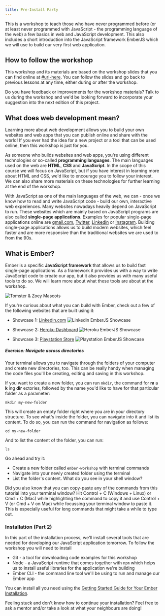 ```yaml
---
title: Pre-Install Party
---
```


This is a workshop to teach those who have never programmed before (or at least never programmed with JavaScript - the programming language of the web) a few basics in web and JavaScript development. This also includes a short introduction into the JavaScript framework EmberJS which we will use to build our very first web application.

## How to follow the workshop

This workshop and its materials are based on the workshop slides that you can find online at [#url-here](#url-here).
You can follow the slides and go back to previous lessons at any time, either during or after the workshop.

Do you have feedback or improvements for the workshop materials? Talk to us during the workshop and we'd be looking forward to incorporate your suggestion into the next edition of this project.

## What does web development mean?

Learning more about web development allows you to build your own websites and web apps that you can publish online and share with the world! If you ever had the idea for a new project or a tool that can be used online, then this workshop is just for you.

As someone who builds websites and web apps, you're using different technologies or so-called **programming languages**. The main languages used on the web are **HTML**, **CSS** and **JavaScript**. In the scope of this course we will focus on JavaScript, but if you have interest in learning more about HTML and CSS, we'd like to encourage you to follow your interest. We can also share more materials on these technologies for further learning at the end of the workshop.

With JavaScript as one of the main languages of the web, we can - once we know how to read and write JavaScript code - build our own, interactive web experiences. Many websites nowadays heavily depend on JavaScript to run. These websites which are mainly based on JavaScript programs are also called **single-page applications**. Examples for popular single-page applications online are [gmail.com](https://gmail.com), [Twitter](https://twitter.com), [Linkedin](https://linkedin.com) or [Instagram](https://instagram.com). Building single-page applications allows us to build modern websites, which feel faster and are more responsive than the traditional websites we are used to from the 90s.

## What is Ember?

Ember is a specific **JavaScript framework** that allows us to build fast single-page applications. As a framework it provides us with a way to write JavaScript code to create our app, but it also provides us with many useful tools to do so. We will learn more about what these tools are about at the workshop.

![Tomster & Zoey Mascots](/images/mascots.png)

If you're curious about what you can build with Ember, check out a few of the following websites that are built using it:


- Showcase 1: [Linkedin.com](https://www.linkedin.com/)
![Linkedin EmberJS Showcase](/images/linkedin.png)

- Showcase 2: [Heroku Dashboard](https://dashboard.heroku.com/)
![Heroku EmberJS Showcase](/images/heroku.png)

- Showcase 3: [Playstation Store](https://store.playstation.com/de-de/home/games)
![Playstation EmberJS Showcase](/images/ps.png)


##### Exercise: Navigate across directories

Your terminal allows you to navigate through the folders of your computer and create new directories, too. This can be really handy when managing the code files you'll be creating, editing and saving in this workshop.

If you want to create a new folder, you can run `mkdir`, the command for **m** a **k** ing **dir** ectories, followed by the name you'd like to have for that particular folder as a parameter:


```
mkdir my-new-folder
```

This will create an empty folder right where you are in your directory structure. To see what's inside the folder, you can navigate into it and list its content. To do so, you can run the command for navigation as follows:

```
cd my-new-folder
```

And to list the content of the folder, you can run:

```
ls
```

Go ahead and try it:

- Create a new folder called `ember-workshop` with terminal commands
- Navigate into your newly created folder using the terminal
- List the folder's content. What do you see in your shell window?


Did you also know that you can copy-paste any of the commands from this tutorial into your terminal window? Hit Control + C (Windows + Linux) or Cmd + C (Mac) while highlighting the command to copy it and use Control + V (or Cmd + V on Mac) while focussing your terminal window to paste it. This is especially useful for long commands that might take a while to type out.


### Installation (Part 2)

In this part of the installation process, we'll install several tools that are needed for developing our JavaScript application tomorrow. To follow the workshop you will need to install

- Git - a tool for downloading code examples for this workshop
- Node - a JavaScript runtime that comes together with `npm` which helps us to install useful libraries for the application we're building
- Ember CLI - the command line tool we'll be using to run and manage our Ember app

You can install all you need using the [Getting Started Guide for Your Ember Installation](https://guides.emberjs.com/release/getting-started/).

Feeling stuck and don't know how to continue your installation? Feel free to ask a mentor and/or take a look at what your neighbours are doing!
